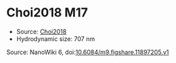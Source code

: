 <a name="material" />

# Choi2018 M17
<script type="application/ld+json">
  {
    "@context": "https://schema.org/",
    "@type": "ChemicalSubstance",
    "@id": "https://egonw.github.io/nanowiki/nanowiki528.html#material",
    "http://purl.org/dc/terms/conformsTo":
      {
        "@type": "CreativeWork",
        "@id": "https://bioschemas.org/profiles/ChemicalSubstance/0.4-RELEASE/"
      },
    "identfier": "528",
    "name": "Choi2018 M17",
    "url": "https://egonw.github.io/nanowiki/nanowiki528.html#material",
    "sameAs": "http://127.0.0.1/mediawiki/index.php/Special:URIResolver/Choi2018_M17"
  }
</script>


* Source: [Choi2018](articleChoi2018.md)
* Hydrodynamic size: 707 nm


Source: NanoWiki 6, doi:[10.6084/m9.figshare.11897205.v1](https://doi.org/10.6084/m9.figshare.11897205.v1)
